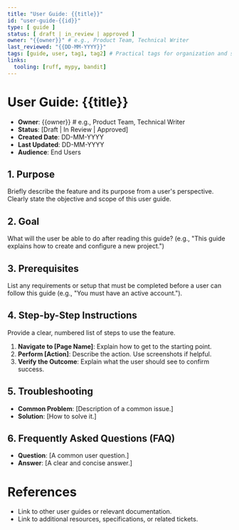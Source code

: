 ```yaml
---
title: "User Guide: {{title}}"
id: "user-guide-{{id}}"
type: [ guide ]
status: [ draft | in_review | approved ]
owner: "{{owner}}" # e.g., Product Team, Technical Writer
last_reviewed: "{{DD-MM-YYYY}}"
tags: [guide, user, tag1, tag2] # Practical tags for organization and search
links:
  tooling: [ruff, mypy, bandit]
---
```


# User Guide: {{title}}

- **Owner**: {{owner}} # e.g., Product Team, Technical Writer
- **Status**: [Draft | In Review | Approved]
- **Created Date**: DD-MM-YYYY
- **Last Updated**: DD-MM-YYYY
- **Audience**: End Users

## 1. Purpose

Briefly describe the feature and its purpose from a user's perspective. Clearly state the objective and scope of this user guide.

## 2. Goal

What will the user be able to do after reading this guide? (e.g., "This guide explains how to create and configure a new project.")

## 3. Prerequisites

List any requirements or setup that must be completed before a user can follow this guide (e.g., "You must have an active account.").

## 4. Step-by-Step Instructions

Provide a clear, numbered list of steps to use the feature.

1. **Navigate to [Page Name]**: Explain how to get to the starting point.
2. **Perform [Action]**: Describe the action. Use screenshots if helpful.
3. **Verify the Outcome**: Explain what the user should see to confirm success.

## 5. Troubleshooting

- **Common Problem**: [Description of a common issue.]
- **Solution**: [How to solve it.]

## 6. Frequently Asked Questions (FAQ)

- **Question**: [A common user question.]
- **Answer**: [A clear and concise answer.]

<!-- Add more numbered sections as needed, e.g., ## 7. [Another Section Title] -->

# References

- Link to other user guides or relevant documentation.
- Link to additional resources, specifications, or related tickets.

